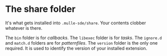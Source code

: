 # The share folder 

It's what gets installed into `.mulle-sde/share`. Your contents clobber whatever is there.

The `bin` folder is for *callbacks*.
The `libexec` folder is for *tasks*.
The `ignore.d` and `match.d` folders are for *patternfiles*.
The `version` folder is the only one required. It is used to identify the version of your installed extension.

